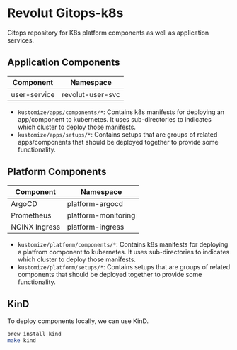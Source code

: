 # Revolut Gitops-k8s

Gitops repository for K8s platform components as well as application services.

## Application Components

| Component    | Namespace        |
| ------------ | ---------------- |
| user-service | revolut-user-svc |

* `kustomize/apps/components/*`: Contains k8s manifests for deploying an app/component to kubernetes. It uses sub-directories to indicates which cluster to deploy those manifests.
* `kustomize/apps/setups/*`: Contains setups that are groups of related apps/components that should be deployed together to provide some functionality.

## Platform Components

| Component     | Namespace           |
| ------------- | ------------------- |
| ArgoCD        | platform-argocd     |
| Prometheus    | platform-monitoring |
| NGINX Ingress | platform-ingress    |

* `kustomize/platform/components/*`: Contains k8s manifests for deploying a platfrom component to kubernetes. It uses sub-directories to indicates which cluster to deploy those manifests.
* `kustomize/platform/setups/*`: Contains setups that are groups of related components that should be deployed together to provide some functionality.


## KinD

To deploy components locally, we can use KinD.

```bash
brew install kind
make kind
```

